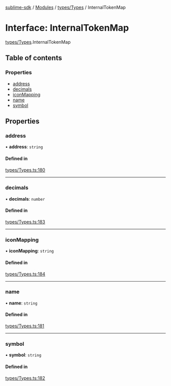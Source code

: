 [sublime-sdk](../README.md) / [Modules](../modules.md) / [types/Types](../modules/types_Types.md) / InternalTokenMap

# Interface: InternalTokenMap

[types/Types](../modules/types_Types.md).InternalTokenMap

## Table of contents

### Properties

- [address](types_Types.InternalTokenMap.md#address)
- [decimals](types_Types.InternalTokenMap.md#decimals)
- [iconMapping](types_Types.InternalTokenMap.md#iconmapping)
- [name](types_Types.InternalTokenMap.md#name)
- [symbol](types_Types.InternalTokenMap.md#symbol)

## Properties

### address

• **address**: `string`

#### Defined in

[types/Types.ts:180](https://github.com/akshay111meher/sublime-sdk/blob/14369ff/src/types/Types.ts#L180)

___

### decimals

• **decimals**: `number`

#### Defined in

[types/Types.ts:183](https://github.com/akshay111meher/sublime-sdk/blob/14369ff/src/types/Types.ts#L183)

___

### iconMapping

• **iconMapping**: `string`

#### Defined in

[types/Types.ts:184](https://github.com/akshay111meher/sublime-sdk/blob/14369ff/src/types/Types.ts#L184)

___

### name

• **name**: `string`

#### Defined in

[types/Types.ts:181](https://github.com/akshay111meher/sublime-sdk/blob/14369ff/src/types/Types.ts#L181)

___

### symbol

• **symbol**: `string`

#### Defined in

[types/Types.ts:182](https://github.com/akshay111meher/sublime-sdk/blob/14369ff/src/types/Types.ts#L182)
